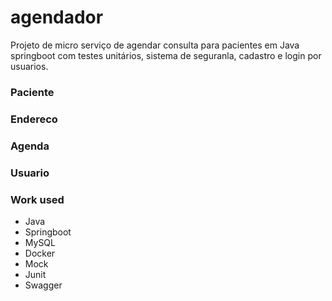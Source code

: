 # agendador 
Projeto de micro serviço de agendar consulta para pacientes em Java springboot com testes unitários, sistema de seguranla, cadastro e login por usuarios.

### Paciente

### Endereco

### Agenda

### Usuario


### Work used
- Java
- Springboot
- MySQL
- Docker
- Mock
- Junit
- Swagger
